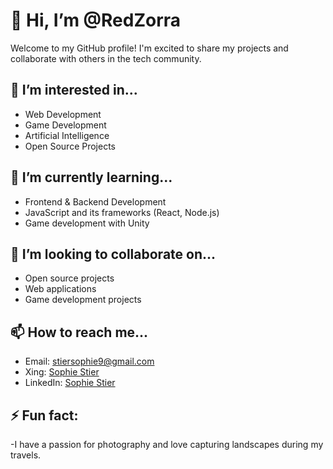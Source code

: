 # 👋 Hi, I’m @RedZorra

Welcome to my GitHub profile! I'm excited to share my projects and collaborate with others in the tech community.

## 👀 I’m interested in...
- Web Development
- Game Development
- Artificial Intelligence
- Open Source Projects

## 🌱 I’m currently learning...
- Frontend & Backend Development
- JavaScript and its frameworks (React, Node.js)
- Game development with Unity

## 💞️ I’m looking to collaborate on...
- Open source projects
- Web applications
- Game development projects


## 📫 How to reach me...
- Email: stiersophie9@gmail.com
- Xing: [Sophie Stier](https://www.xing.com/profile/Sophie_Stier)
- LinkedIn: [Sophie Stier](www.linkedin.com/in/sophie-stier-582309332)



## ⚡ Fun fact:

-I have a passion for photography and love capturing landscapes during my travels.
